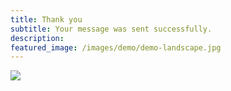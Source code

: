 ```yaml
---
title: Thank you
subtitle: Your message was sent successfully.
description: 
featured_image: /images/demo/demo-landscape.jpg
---
```


![](/images/demo/about.jpg)
